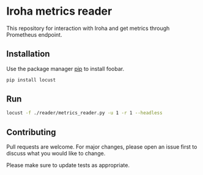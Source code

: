 # Iroha metrics reader

This repository for interaction with Iroha and get metrics through Prometheus endpoint.

## Installation

Use the package manager [pip](https://pip.pypa.io/en/stable/) to install foobar.

```bash
pip install locust
```

## Run
```bash
locust -f ./reader/metrics_reader.py -u 1 -r 1 --headless
```

## Contributing
Pull requests are welcome. For major changes, please open an issue first to discuss what you would like to change.

Please make sure to update tests as appropriate.